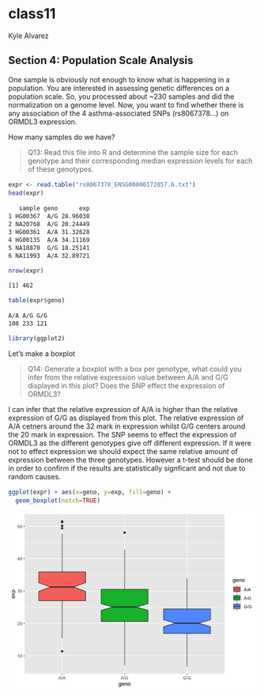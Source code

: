 class11
================
Kyle Alvarez

## Section 4: Population Scale Analysis

One sample is obviously not enough to know what is happening in a
population. You are interested in assessing genetic differences on a
population scale. So, you processed about \~230 samples and did the
normalization on a genome level. Now, you want to find whether there is
any association of the 4 asthma-associated SNPs (rs8067378…) on ORMDL3
expression.

How many samples do we have?

> Q13: Read this file into R and determine the sample size for each
> genotype and their corresponding median expression levels for each of
> these genotypes.

``` r
expr <- read.table("rs8067378_ENSG00000172057.6.txt")
head(expr)
```

       sample geno      exp
    1 HG00367  A/G 28.96038
    2 NA20768  A/G 20.24449
    3 HG00361  A/A 31.32628
    4 HG00135  A/A 34.11169
    5 NA18870  G/G 18.25141
    6 NA11993  A/A 32.89721

``` r
nrow(expr)
```

    [1] 462

``` r
table(expr$geno)
```


    A/A A/G G/G 
    108 233 121 

``` r
library(ggplot2)
```

Let’s make a boxplot

> Q14: Generate a boxplot with a box per genotype, what could you infer
> from the relative expression value between A/A and G/G displayed in
> this plot? Does the SNP effect the expression of ORMDL3?

I can infer that the relative expression of A/A is higher than the
relative expression of G/G as displayed from this plot. The relative
expression of A/A cetners around the 32 mark in expression whilst G/G
centers around the 20 mark in expression. The SNP seems to effect the
expression of ORMDL3 as the different genotypes give off different
expression. If it were not to effect expression we should expect the
same relative amount of expression between the three genotypes. However
a t-test should be done in order to confirm if the results are
statistically signficant and not due to random causes.

``` r
ggplot(expr) + aes(x=geno, y=exp, fill=geno) +
  geom_boxplot(notch=TRUE)
```

![](class11_files/figure-gfm/unnamed-chunk-5-1.png)
